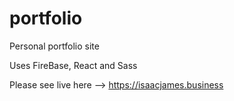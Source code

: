 # portfolio
Personal portfolio site

Uses FireBase, React and Sass

Please see live here --> https://isaacjames.business
